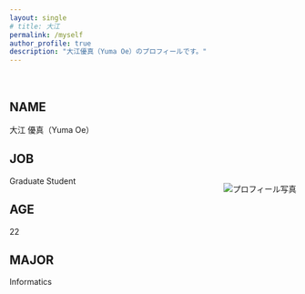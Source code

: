 ```yaml
---
layout: single
# title: 大江 
permalink: /myself
author_profile: true
description: "大江優真（Yuma Oe）のプロフィールです。"
---
```


<!-- # 大江 優真（Yuma Oe）

![profile](./assets/img/profile_main.jpg)

## JOB
College Student

## AGE
22

## MAJOR
Informatics -->

<div class="profile-container">
  <div class="profile-text">
    <h2>NAME</h2>
    <p>大江 優真（Yuma Oe）</p>
    <h2>JOB</h2>
    <p>Graduate Student</p>
    <h2>AGE</h2>
    <p>22</p>
    <h2>MAJOR</h2>
    <p>Informatics</p>
    <!-- 他の情報もここに追加 -->
  </div>
  <div class="profile-image">
    <img src="../assets/img/others/profile.jpg" alt="プロフィール写真" />
  </div>
</div>
<style>
  .profile-container {
  display: flex;
  flex-wrap: wrap;
  justify-content: space-between;
  align-items: center;
  margin-top: 2rem;
  }

  .profile-text {
    flex-basis: 50%;
    padding-right: 2rem;
  }

  .profile-image {
    flex-basis: 50%;
    text-align: right;
  }

  .profile-image img {
    max-width: 100%;
    height: auto;
    <!-- border-radius: 10px; /* 写真の角を丸める場合 */ -->
  }

  @media (max-width: 768px) {
    .profile-container {
      flex-direction: column;
    }

    .profile-text {
      padding-right: 0;
      text-align: center;
    }

    .profile-image {
      text-align: center;
      margin-top: 1.5rem;
    }
  }

</style>